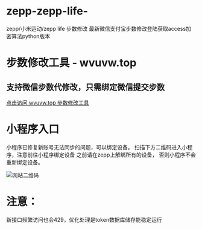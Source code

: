 # zepp-zepp-life-
zepp/小米运动/zepp life 步数修改 最新微信支付宝步数修改登陆获取access加密算法python版本



# 步数修改工具 - wvuvw.top
## 支持微信步数代修改，只需绑定微信提交步数
[点击访问 wvuvw.top 步数修改工具](https://wvuvw.top)

# 小程序入口

小程序已修复新账号无法同步的问题，可以绑定设备。
扫描下方二维码进入小程序，注意前往小程序绑定设备
之前请在zepp上解绑所有的设备，
否则小程序不会重新绑定设备。

![网站二维码](https://wvuvw.top/img/code.jpeg)


# 注意：

新接口频繁访问也会429，优化处理是token数据库储存能稳定运行
